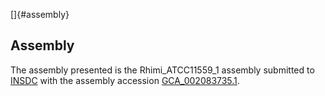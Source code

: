 []{#assembly}

Assembly
--------

The assembly presented is the Rhimi\_ATCC11559\_1 assembly submitted to
[INSDC](http://www.insdc.org) with the assembly accession
[GCA\_002083735.1](http://www.ebi.ac.uk/ena/data/view/GCA_002083735.1).
